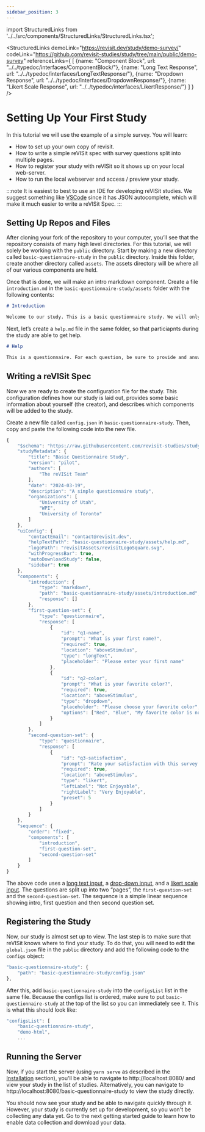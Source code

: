 ```yaml
---
sidebar_position: 3
---
```


import StructuredLinks from '../../src/components/StructuredLinks/StructuredLinks.tsx';

<StructuredLinks
    demoLink="https://revisit.dev/study/demo-survey/"
    codeLink="https://github.com/revisit-studies/study/tree/main/public/demo-survey"
    referenceLinks={
      [
        {name: "Component Block", url: "../../typedoc/interfaces/ComponentBlock/"},
        {name: "Long Text Response", url: "../../typedoc/interfaces/LongTextResponse/"},
        {name: "Dropdown Response", url: "../../typedoc/interfaces/DropdownResponse/"},
        {name: "Likert Scale Response", url: "../../typedoc/interfaces/LikertResponse/"}
      ]
    }
/>


# Setting Up Your First Study

In this tutorial we will use the example of a simple survey. You will learn: 

* How to set up your own copy of revisit.
* How to write a simple reVISit spec with survey questions split into multiple pages.
* How to register your study with reVISit so it shows up on your local web-server.
* How to run the local webserver and access / preview your study. 


:::note
It is easiest to best to use an IDE for developing reVISit studies. We suggest something like [VSCode](https://code.visualstudio.com/) since it has JSON autocomplete, which will make it much easier to write a reVISit Spec.
:::

## Setting Up Repos and Files

After cloning your fork of the repository to your computer, you’ll see that the repository consists of many high level directories. For this tutorial, we will solely be working with the `public` directory. Start by making a new directory called `basic-questionnaire-study` in the `public` directory. Inside this folder, create another directory called `assets`. The assets directory will be where all of our various components are held.

Once that is done, we will make an intro markdown component. Create a file `introduction.md` in the `basic-questionnaire-study/assets` folder with the following contents:

```markdown
# Introduction

Welcome to our study. This is a basic questionnaire study. We will only ask you a few questions and then we will be done.
```

Next, let’s create a `help.md` file in the same folder, so that particiapnts during the study are able to get help.

```markdown
# Help

This is a questionnaire. For each question, be sure to provide and answer and then click **Next** when you’re ready to move onto the next question.
```

## Writing a reVISit Spec

Now we are ready to create the configuration file for the study. This configuration defines how our study is laid out, provides some basic information about yourself (the creator), and describes which components will be added to the study. 

Create a new file called `config.json` in `basic-questionnaire-study`. Then, copy and paste the following code into the new file.

```js
{
    "$schema": "https://raw.githubusercontent.com/revisit-studies/study/v2.0.2/src/parser/StudyConfigSchema.json",
    "studyMetadata": {
        "title": "Basic Questionnaire Study",
        "version": "pilot",
        "authors": [
            "The reVISit Team"
        ],
        "date": "2024-03-19",
        "description": "A simple questionnaire study",
        "organizations": [
            "University of Utah",
            "WPI",
            "University of Toronto"
        ]
    },
    "uiConfig": {
        "contactEmail": "contact@revisit.dev",
        "helpTextPath": "basic-questionnaire-study/assets/help.md",
        "logoPath": "revisitAssets/revisitLogoSquare.svg",
        "withProgressBar": true,
        "autoDownloadStudy": false,
        "sidebar": true
    },
    "components": {
        "introduction": {
            "type": "markdown",
            "path": "basic-questionnaire-study/assets/introduction.md",
            "response": []
        },
        "first-question-set": {
            "type": "questionnaire",
            "response": [
                {
                    "id": "q1-name",
                    "prompt": "What is your first name?",
                    "required": true,
                    "location": "aboveStimulus",
                    "type": "longText",
                    "placeholder": "Please enter your first name"
                },
                {
                    "id": "q2-color",
                    "prompt": "What is your favorite color?",
                    "required": true,
                    "location": "aboveStimulus",
                    "type": "dropdown",
                    "placeholder": "Please choose your favorite color",
                    "options": ["Red", "Blue", "My favorite color is not shown here."]
                }
            ]
        },
        "second-question-set": {
            "type": "questionnaire",
            "response": [
                {
                    "id": "q3-satisfaction",
                    "prompt": "Rate your satisfaction with this survey from 1 (not enjoyable) to 5 (very enjoyable).",
                    "required": true,
                    "location": "aboveStimulus",
                    "type": "likert",
                    "leftLabel": "Not Enjoyable",
                    "rightLabel": "Very Enjoyable",
                    "preset": 5
                }
            ]
        }
    },
    "sequence": {
        "order": "fixed",
        "components": [
            "introduction",
            "first-question-set",
            "second-question-set"
        ]
    }
}
```

The above code uses a [long text input](../../typedoc/interfaces/LongTextResponse), a [drop-down input](../../typedoc/interfaces/DropdownResponse), and a [likert scale input](../../typedoc/interfaces/LikertResponse/). The questions are split up into two “pages”, the `first-question-set` and the `second-question-set`. The sequence is a simple linear sequence showing intro, first question and then second question set.

## Registering the Study

Now, our study is almost set up to view. The last step is to make sure that reVISit knows where to find your study. To do that, you will need to edit the `global.json` file in the `public` directory and add the following code to the `configs` object:

```js
"basic-questionnaire-study": {
	"path": "basic-questionnaire-study/config.json"
},
```

After this, add `basic-questionnaire-study` into the `configsList` list in the same file. Because the configs list is ordered, make sure to put `basic-questionnaire-study` at the top of the list so you can immediately see it. This is what this should look like: 

```js
"configsList": [
    "basic-questionnaire-study",
    "demo-html",
    ...
```

## Running the Server

Now, if you start the server (using `yarn serve` as described in the <a href="#installation">Installation</a> section), you'll be able to navigate to http://localhost:8080/ and view your study in the list of studies. Alternatively, you can navigate to http://localhost:8080/basic-questionnaire-study to view the study directly.

You should now see your study and be able to navigate quickly through it. However, your study is currently set up for development, so you won't be collecting any data yet. Go to the next getting started guide to learn how to enable data collection and download your data.


